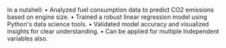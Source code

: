 In a nutshell:
• Analyzed fuel consumption data to predict CO2 emissions based on engine size.
• Trained a robust linear regression model using Python's data science tools.
• Validated model accuracy and visualized insights for clear understanding.
• Can be applied for multiple Independent variables also.
